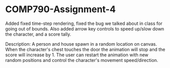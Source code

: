 # COMP790-Assignment-4

Added fixed time-step rendering, fixed the bug we talked about in class for going out of bounds.
Also added arrow key controls to speed up/slow down the character, and a score tally.

Description: A person and house spawn in a random location on canvas. 
When the character's chest touches the door the animation will stop and the score will increase by 1.
The user can restart the animation with new random positions and control the character's movement speed/direction.

